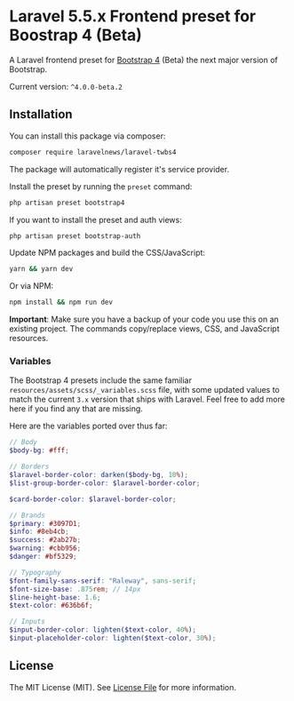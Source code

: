 # Laravel 5.5.x Frontend preset for Boostrap 4 (Beta)

A Laravel frontend preset for [Bootstrap 4](http://getbootstrap.com/) (Beta) the next major version of Bootstrap.

Current version: `^4.0.0-beta.2`

## Installation

You can install this package via composer:

```bash
composer require laravelnews/laravel-twbs4
```
The package will automatically register it's service provider.

Install the preset by running the `preset` command:

```bash
php artisan preset bootstrap4
```

If you want to install the preset and auth views:

```bash
php artisan preset bootstrap-auth
```

Update NPM packages and build the CSS/JavaScript:

```bash
yarn && yarn dev
```

Or via NPM:

```bash
npm install && npm run dev
```

**Important**: Make sure you have a backup of your code you use this on an existing project. The commands copy/replace views, CSS, and JavaScript resources.

### Variables

The Bootstrap 4 presets include the same familiar `resources/assets/scss/_variables.scss` file, with some updated values to match the current `3.x` version that ships with Laravel. Feel free to add more here if you find any that are missing.

Here are the variables ported over thus far:

```scss
// Body
$body-bg: #fff;

// Borders
$laravel-border-color: darken($body-bg, 10%);
$list-group-border-color: $laravel-border-color;

$card-border-color: $laravel-border-color;

// Brands
$primary: #3097D1;
$info: #8eb4cb;
$success: #2ab27b;
$warning: #cbb956;
$danger: #bf5329;

// Typography
$font-family-sans-serif: "Raleway", sans-serif;
$font-size-base: .875rem; // 14px
$line-height-base: 1.6;
$text-color: #636b6f;

// Inputs
$input-border-color: lighten($text-color, 40%);
$input-placeholder-color: lighten($text-color, 30%);
```

## License

The MIT License (MIT). See [License File](LICENSE.md) for more information.